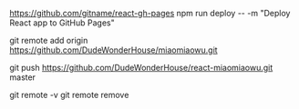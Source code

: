 https://github.com/gitname/react-gh-pages
npm run deploy -- -m "Deploy React app to GitHub Pages"

git remote add origin https://github.com/DudeWonderHouse/miaomiaowu.git

git push https://github.com/DudeWonderHouse/react-miaomiaowu.git master

git remote -v
git remote remove <remote-name>

